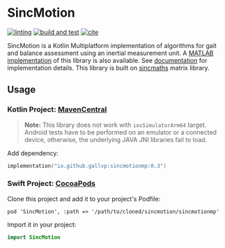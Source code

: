 # SincMotion

[![linting](https://github.com/GallVp/sincmotion/actions/workflows/linting.yml/badge.svg)](https://github.com/GallVp/sincmotion/actions/workflows/linting.yml)
[![build and test](https://github.com/GallVp/sincmotion/actions/workflows/build-test.yml/badge.svg)](https://github.com/GallVp/sincmotion/actions/workflows/build-test.yml)
[![cite](https://img.shields.io/badge/DOI-10.3390/s22010124-0f5fa5.svg)](https://doi.org/10.3390/s22010124)

SincMotion is a Kotlin Multiplatform implementation of algorithms for gait and balance assessment using an inertial measurement unit. A [MATLAB implementation](https://github.com/GallVp/sincmotion-matlab) of this library is also available. See [documentation](https://gallvp.github.io/sincmotion/) for implementation details. This library is built on [sincmaths](https://github.com/GallVp/sincmaths) matrix library.

## Usage

### Kotlin Project: [MavenCentral](https://central.sonatype.com/artifact/io.github.gallvp/sincmotionmp)

> **Note:** This library does not work with `iosSimulatorArm64` target. Android tests have to be
> performed on an emulator or a connected device, otherwise, the underlying JAVA JNI libraries
> fail to load.

Add dependency:

```kotlin
implementation("io.github.gallvp:sincmotionmp:0.3")
```

### Swift Project: [CocoaPods](https://kotlinlang.org/docs/native-cocoapods.html#update-podfile-for-xcode)

Clone this project and add it to your project's Podfile:

```pod
pod 'SincMotion', :path => '/path/to/cloned/sincmotion/sincmotionmp'
```

Import it in your project:

```swift
import SincMotion
```
